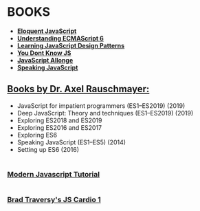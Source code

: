 # BOOKS

- **[Eloquent JavaScript](https://eloquentjavascript.net/)**
- **[Understanding ECMAScript 6](https://leanpub.com/understandinges6/read/)**
- **[Learning JavaScript Design Patterns](https://addyosmani.com/resources/essentialjsdesignpatterns/book/)**
- **[You Dont Know JS](https://github.com/getify/You-Dont-Know-JS)**
- **[JavaScript Allonge](https://leanpub.com/javascriptallongesix/read)**
- **[Speaking JavaScript](http://speakingjs.com/es5/index.html)**


## [Books by Dr. Axel Rauschmayer:](https://exploringjs.com/)

- JavaScript for impatient programmers (ES1–ES2019) (2019)
- Deep JavaScript: Theory and techniques (ES1–ES2019) (2019)
- Exploring ES2018 and ES2019
- Exploring ES2016 and ES2017
- Exploring ES6
- Speaking JavaScript (ES1–ES5) (2014)
- Setting up ES6 (2016)

#
### [Modern Javascript Tutorial](https://javascript.info/)
#
### [Brad Traversy's JS Cardio 1](https://www.youtube.com/watch?v=M2bJBuaOeOQ) 


